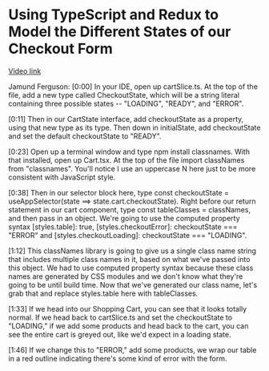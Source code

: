 # Using TypeScript and Redux to Model the Different States of our Checkout Form

[Video link](https://www.egghead.io/lessons/react-using-typescript-and-redux-to-model-the-different-states-of-our-checkout-form?pl=modern-redux-with-redux-toolkit-rtk-and-typescript-64f243c8)

Jamund Ferguson: [0:00] In your IDE, open up cartSlice.ts. At the top of the file, add a new type called CheckoutState, which will be a string literal containing three possible states -- "LOADING", "READY", and "ERROR".

[0:11] Then in our CartState interface, add checkoutState as a property, using that new type as its type. Then down in initialState, add checkoutState and set the default checkoutState to "READY".

[0:23] Open up a terminal window and type npm install classnames. With that installed, open up Cart.tsx. At the top of the file import classNames from "classnames". You'll notice I use an uppercase N here just to be more consistent with JavaScript style.

[0:38] Then in our selector block here, type const checkoutState = useAppSelector(state ==> state.cart.checkoutState). Right before our return statement in our cart component, type const tableClasses = classNames, and then pass in an object. We're going to use the computed property syntax [styles.table]: true, [styles.checkoutError]: checkoutState === "ERROR" and [styles.checkoutLoading]: checkoutState === "LOADING".

[1:12] This classNames library is going to give us a single class name string that includes multiple class names in it, based on what we've passed into this object. We had to use computed property syntax because these class names are generated by CSS modules and we don't know what they're going to be until build time. Now that we've generated our class name, let's grab that and replace styles.table here with tableClasses.

[1:33] If we head into our Shopping Cart, you can see that it looks totally normal. If we head back to cartSlice.ts and set the checkoutState to "LOADING," if we add some products and head back to the cart, you can see the entire cart is greyed out, like we'd expect in a loading state.

[1:46] If we change this to "ERROR," add some products, we wrap our table in a red outline indicating there's some kind of error with the form.
